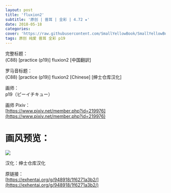 ```yaml
---
layout: post
title: 'fluxion2'
subtitle: '原创 | 兽耳 | 全彩 | 4.72 ★'
date: 2018-05-18
categories: 
cover: 'https://raw.githubusercontent.com/SmallYellowBook/SmallYellowBook.github.io/master/image/fluxion2.jpg'
tags: 原创 纯爱 兽耳 全彩 p19
---
```


完整标题：  
(C88) [practice (p19)] fluxion2 [中国翻訳]  

罗马音标题：  
(C88) [practice (p19)] fluxion2 [Chinese] [绅士仓库汉化]  

画师：  
p19（ピーイチキュー）  

画师 Pixiv：  
[https://www.pixiv.net/member.php?id=219976](https://www.pixiv.net/member.php?id=219976)  

# 画风预览：  
![](https://raw.githubusercontent.com/SmallYellowBook/SmallYellowBook.github.io/master/image/fluxion2.jpg)

汉化：绅士仓库汉化  

原链接：  
[https://exhentai.org/g/948918/1f6271a3b2/](https://exhentai.org/g/948918/1f6271a3b2/)  

